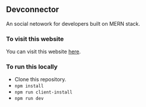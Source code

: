 ## Devconnector

An social netowork for developers built on MERN stack.

### To visit this website

You can visit this website [here](https://glacial-island-91015.herokuapp.com/).

### To run this locally

* Clone this repository.
* `npm install`
* `npm run client-install`
* `npm run dev`

